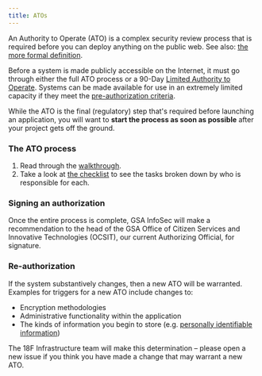 ```yaml
---
title: ATOs
---
```


An Authority to Operate (ATO) is a complex security review process that is required before you can deploy anything on the public web. See also: [the more formal definition](https://github.com/fisma-ready/introduction#introduction).

Before a system is made publicly accessible on the Internet, it must go through either the full ATO process or a 90-Day [Limited Authority to Operate](types/). Systems can be made available for use in an extremely limited capacity if they meet the [pre-authorization criteria](types/#pre-authorization).

While the ATO is the final (regulatory) step that's required before launching an application, you will want to **start the process as soon as possible** after your project gets off the ground.

### The ATO process

1. Read through the [walkthrough](walkthrough/).
1. Take a look at [the checklist](checklist/) to see the tasks broken down by who is responsible for each.

### Signing an authorization

Once the entire process is complete, GSA InfoSec will make a recommendation to the head of the GSA Office of Citizen Services and Innovative Technologies (OCSIT), our current Authorizing Official, for signature.

### Re-authorization

If the system substantively changes, then a new ATO will be warranted. Examples for triggers for a new ATO include changes to:

* Encryption methodologies
* Administrative functionality within the application
* The kinds of information you begin to store (e.g. [personally identifiable information](../security/pii/))

The 18F Infrastructure team will make this determination – please open a new issue if you think you have made a change that may warrant a new ATO.
